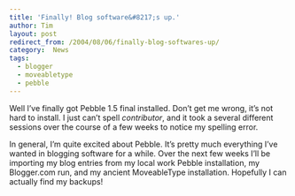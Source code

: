 ```yaml
---
title: 'Finally! Blog software&#8217;s up.'
author: Tim
layout: post
redirect_from: /2004/08/06/finally-blog-softwares-up/
category:  News
tags:
  - blogger
  - moveabletype
  - pebble
---
```

Well I&#8217;ve finally got Pebble 1.5 final installed. Don&#8217;t get me wrong, it&#8217;s not hard to install. I just can&#8217;t spell *contributor*, and it took a several different sessions over the course of a few weeks to notice my spelling error.

In general, I&#8217;m quite excited about Pebble. It&#8217;s pretty much everything I&#8217;ve wanted in blogging software for a while. Over the next few weeks I&#8217;ll be importing my blog entries from my local work Pebble installation, my Blogger.com run, and my ancient MoveableType installation. Hopefully I can actually find my backups!
